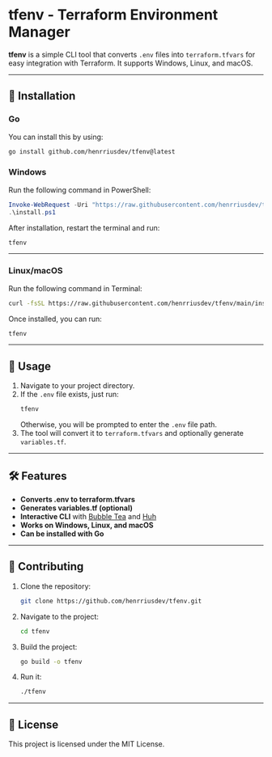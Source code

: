 # tfenv - Terraform Environment Manager

**tfenv** is a simple CLI tool that converts `.env` files into `terraform.tfvars` for easy integration with Terraform. It supports Windows, Linux, and macOS.

---

## 🚀 Installation

### **Go**

You can install this by using:
```bash
go install github.com/henrriusdev/tfenv@latest
```

### **Windows**

Run the following command in PowerShell:
```powershell
Invoke-WebRequest -Uri "https://raw.githubusercontent.com/henrriusdev/tfenv/main/install.ps1" -OutFile "install.ps1"
.\install.ps1
```

After installation, restart the terminal and run:
```powershell
tfenv
```

---

### **Linux/macOS**

Run the following command in Terminal:
```sh
curl -fsSL https://raw.githubusercontent.com/henrriusdev/tfenv/main/install.sh | bash
```

Once installed, you can run:
```sh
tfenv
```

---

## 🎯 Usage

1. Navigate to your project directory.
2. If the `.env` file exists, just run:
   ```sh
   tfenv
   ```
   Otherwise, you will be prompted to enter the `.env` file path.
3. The tool will convert it to `terraform.tfvars` and optionally generate `variables.tf`.

---

## 🛠 Features

- **Converts .env to terraform.tfvars**
- **Generates variables.tf (optional)**
- **Interactive CLI** with [Bubble Tea](https://github.com/charmbracelet/bubbletea) and [Huh](https://github.com/charmbracelet/huh)
- **Works on Windows, Linux, and macOS**
- **Can be installed with Go**

---

## 🔧 Contributing

1. Clone the repository:
   ```sh
   git clone https://github.com/henrriusdev/tfenv.git
   ```
2. Navigate to the project:
   ```sh
   cd tfenv
   ```
3. Build the project:
   ```sh
   go build -o tfenv
   ```
4. Run it:
   ```sh
   ./tfenv
   ```

---

## 📜 License

This project is licensed under the MIT License.

